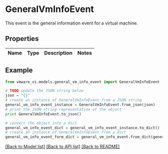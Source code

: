 # GeneralVmInfoEvent

This event is the general information event for a virtual machine. 

## Properties
Name | Type | Description | Notes
------------ | ------------- | ------------- | -------------

## Example

```python
from vmware_vi.models.general_vm_info_event import GeneralVmInfoEvent

# TODO update the JSON string below
json = "{}"
# create an instance of GeneralVmInfoEvent from a JSON string
general_vm_info_event_instance = GeneralVmInfoEvent.from_json(json)
# print the JSON string representation of the object
print GeneralVmInfoEvent.to_json()

# convert the object into a dict
general_vm_info_event_dict = general_vm_info_event_instance.to_dict()
# create an instance of GeneralVmInfoEvent from a dict
general_vm_info_event_form_dict = general_vm_info_event.from_dict(general_vm_info_event_dict)
```
[[Back to Model list]](../README.md#documentation-for-models) [[Back to API list]](../README.md#documentation-for-api-endpoints) [[Back to README]](../README.md)


